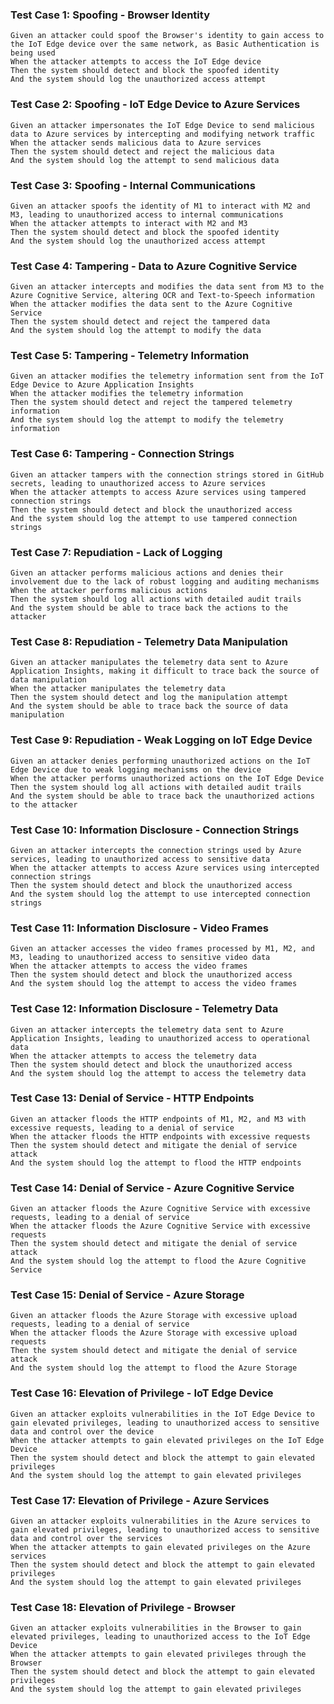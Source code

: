 ### Test Case 1: Spoofing - Browser Identity
```gherkin
Given an attacker could spoof the Browser's identity to gain access to the IoT Edge device over the same network, as Basic Authentication is being used
When the attacker attempts to access the IoT Edge device
Then the system should detect and block the spoofed identity
And the system should log the unauthorized access attempt
```

### Test Case 2: Spoofing - IoT Edge Device to Azure Services
```gherkin
Given an attacker impersonates the IoT Edge Device to send malicious data to Azure services by intercepting and modifying network traffic
When the attacker sends malicious data to Azure services
Then the system should detect and reject the malicious data
And the system should log the attempt to send malicious data
```

### Test Case 3: Spoofing - Internal Communications
```gherkin
Given an attacker spoofs the identity of M1 to interact with M2 and M3, leading to unauthorized access to internal communications
When the attacker attempts to interact with M2 and M3
Then the system should detect and block the spoofed identity
And the system should log the unauthorized access attempt
```

### Test Case 4: Tampering - Data to Azure Cognitive Service
```gherkin
Given an attacker intercepts and modifies the data sent from M3 to the Azure Cognitive Service, altering OCR and Text-to-Speech information
When the attacker modifies the data sent to the Azure Cognitive Service
Then the system should detect and reject the tampered data
And the system should log the attempt to modify the data
```

### Test Case 5: Tampering - Telemetry Information
```gherkin
Given an attacker modifies the telemetry information sent from the IoT Edge Device to Azure Application Insights
When the attacker modifies the telemetry information
Then the system should detect and reject the tampered telemetry information
And the system should log the attempt to modify the telemetry information
```

### Test Case 6: Tampering - Connection Strings
```gherkin
Given an attacker tampers with the connection strings stored in GitHub secrets, leading to unauthorized access to Azure services
When the attacker attempts to access Azure services using tampered connection strings
Then the system should detect and block the unauthorized access
And the system should log the attempt to use tampered connection strings
```

### Test Case 7: Repudiation - Lack of Logging
```gherkin
Given an attacker performs malicious actions and denies their involvement due to the lack of robust logging and auditing mechanisms
When the attacker performs malicious actions
Then the system should log all actions with detailed audit trails
And the system should be able to trace back the actions to the attacker
```

### Test Case 8: Repudiation - Telemetry Data Manipulation
```gherkin
Given an attacker manipulates the telemetry data sent to Azure Application Insights, making it difficult to trace back the source of data manipulation
When the attacker manipulates the telemetry data
Then the system should detect and log the manipulation attempt
And the system should be able to trace back the source of data manipulation
```

### Test Case 9: Repudiation - Weak Logging on IoT Edge Device
```gherkin
Given an attacker denies performing unauthorized actions on the IoT Edge Device due to weak logging mechanisms on the device
When the attacker performs unauthorized actions on the IoT Edge Device
Then the system should log all actions with detailed audit trails
And the system should be able to trace back the unauthorized actions to the attacker
```

### Test Case 10: Information Disclosure - Connection Strings
```gherkin
Given an attacker intercepts the connection strings used by Azure services, leading to unauthorized access to sensitive data
When the attacker attempts to access Azure services using intercepted connection strings
Then the system should detect and block the unauthorized access
And the system should log the attempt to use intercepted connection strings
```

### Test Case 11: Information Disclosure - Video Frames
```gherkin
Given an attacker accesses the video frames processed by M1, M2, and M3, leading to unauthorized access to sensitive video data
When the attacker attempts to access the video frames
Then the system should detect and block the unauthorized access
And the system should log the attempt to access the video frames
```

### Test Case 12: Information Disclosure - Telemetry Data
```gherkin
Given an attacker intercepts the telemetry data sent to Azure Application Insights, leading to unauthorized access to operational data
When the attacker attempts to access the telemetry data
Then the system should detect and block the unauthorized access
And the system should log the attempt to access the telemetry data
```

### Test Case 13: Denial of Service - HTTP Endpoints
```gherkin
Given an attacker floods the HTTP endpoints of M1, M2, and M3 with excessive requests, leading to a denial of service
When the attacker floods the HTTP endpoints with excessive requests
Then the system should detect and mitigate the denial of service attack
And the system should log the attempt to flood the HTTP endpoints
```

### Test Case 14: Denial of Service - Azure Cognitive Service
```gherkin
Given an attacker floods the Azure Cognitive Service with excessive requests, leading to a denial of service
When the attacker floods the Azure Cognitive Service with excessive requests
Then the system should detect and mitigate the denial of service attack
And the system should log the attempt to flood the Azure Cognitive Service
```

### Test Case 15: Denial of Service - Azure Storage
```gherkin
Given an attacker floods the Azure Storage with excessive upload requests, leading to a denial of service
When the attacker floods the Azure Storage with excessive upload requests
Then the system should detect and mitigate the denial of service attack
And the system should log the attempt to flood the Azure Storage
```

### Test Case 16: Elevation of Privilege - IoT Edge Device
```gherkin
Given an attacker exploits vulnerabilities in the IoT Edge Device to gain elevated privileges, leading to unauthorized access to sensitive data and control over the device
When the attacker attempts to gain elevated privileges on the IoT Edge Device
Then the system should detect and block the attempt to gain elevated privileges
And the system should log the attempt to gain elevated privileges
```

### Test Case 17: Elevation of Privilege - Azure Services
```gherkin
Given an attacker exploits vulnerabilities in the Azure services to gain elevated privileges, leading to unauthorized access to sensitive data and control over the services
When the attacker attempts to gain elevated privileges on the Azure services
Then the system should detect and block the attempt to gain elevated privileges
And the system should log the attempt to gain elevated privileges
```

### Test Case 18: Elevation of Privilege - Browser
```gherkin
Given an attacker exploits vulnerabilities in the Browser to gain elevated privileges, leading to unauthorized access to the IoT Edge Device
When the attacker attempts to gain elevated privileges through the Browser
Then the system should detect and block the attempt to gain elevated privileges
And the system should log the attempt to gain elevated privileges
```